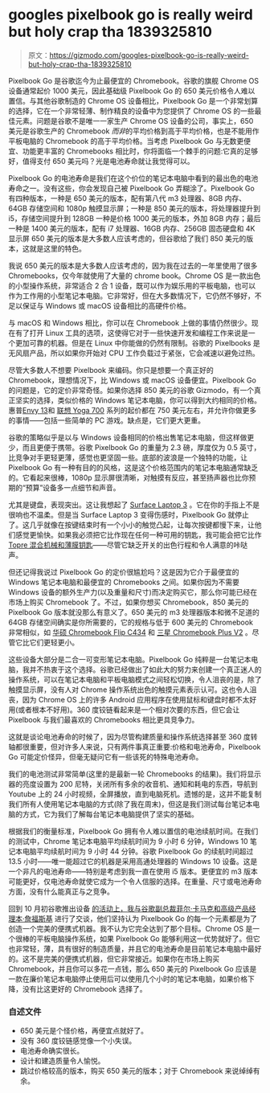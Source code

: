 # googles pixelbook go is really weird but holy crap tha 1839325810

> 原文：<https://gizmodo.com/googles-pixelbook-go-is-really-weird-but-holy-crap-tha-1839325810>

Pixelbook Go 是谷歌迄今为止最便宜的 Chromebook。谷歌的旗舰 Chrome OS 设备通常起价 1000 美元，因此基础级 Pixelbook Go 的 650 美元价格令人难以置信。与其他谷歌制造的 Chrome OS 设备相比，Pixelbook Go 是一个非常划算的选择，它在一个非常轻薄、制作精良的设备中为您提供了 Chrome OS 的一些最佳元素。问题是谷歌不是唯一一家生产 Chrome OS 设备的公司，事实上，650 美元是谷歌生产的 Chromebook *而非*的平均价格到高于平均价格，也是不能用作平板电脑的 Chromebook 的高于平均价格。当考虑 Pixelbook Go 与无数更便宜、功能更丰富的 Chromebooks 相比时，你将面临一个棘手的问题:它真的足够好，值得支付 650 美元吗？光是电池寿命就让我觉得可以。

Pixelbook Go 的电池寿命是我们在这个价位的笔记本电脑中看到的最出色的电池寿命之一。没有这些，你会发现自己被 Pixelbook Go 弄糊涂了。Pixelbook Go 有四种版本，一种是 650 美元的版本，配有第八代 m3 处理器、8GB 内存、64GB 存储空间和 1080p 触摸显示屏；一种是 850 美元的版本，将处理器提升到 i5，存储空间提升到 128GB 一种是价格 1000 美元的版本，外加 8GB 内存；最后一种是 1400 美元的版本，配有 i7 处理器、16GB 内存、256GB 固态硬盘和 4K 显示屏 650 美元的版本是大多数人应该考虑的，但谷歌给了我们 850 美元的版本，这就是这里的特色。



我说 650 美元的版本是大多数人应该考虑的，因为我在过去的一年里使用了很多 Chromebooks，仅今年就使用了大量的 chrome book。Chrome OS 是一款出色的小型操作系统，非常适合 2 合 1 设备，既可以作为娱乐用的平板电脑，也可以作为工作用的小型笔记本电脑。它非常好，但在大多数情况下，它仍然不够好，不足以保证与 Windows 或 macOS 设备相比的高硬件价格。

与 macOS 和 Windows 相比，你可以在 Chromebook 上做的事情仍然很少。现在有了打开 Linux 工具的选项，这使得它对于一些快速开发和编程工作来说是一个更加可靠的机器。但是在 Linux 中你能做的仍然有限制。谷歌的 Pixelbooks 是无风扇产品，所以如果你开始对 CPU 工作负载过于紧张，它会减速以避免过热。

尽管大多数人不想要 Pixelbook 来编码。你只是想要一个真正好的 Chromebook，理想情况下，比 Windows 或 macOS 设备便宜。Pixelbook Go 的问题是，它的定价非常奇怪。如果你选择 850 美元的谷歌 Gizmodo，有一个真正坚实的选择，类似价格的 Windows 笔记本电脑，你可以得到大约相同的价格。惠普[Envy 13](https://gizmodo.com/its-been-a-while-since-an-hp-laptop-felt-this-competiti-1836558662)和 [联想 Yoga 700](https://www.lenovo.com/us/en/laptops/yoga/700-series/c/yoga-700?cid=us:cse:qza7ob&source=connexity&channel=cse&adcampaign=CSE_Connexity#compareSection) 系列的起价都在 750 美元左右，并允许你做更多的事情——包括一些简单的 PC 游戏。缺点是，它们更大更重。



谷歌的策略似乎是以与 Windows 设备相同的价格出售笔记本电脑，但这样做更少，而且更便于携带。谷歌 Pixelbook Go 的重量为 2.3 磅，厚度仅为 0.5 英寸，比竞争对手更轻更薄，感觉也更坚固一些。底部的波浪是一个独特的功能，让 Pixelbook Go 有一种有目的的风格，这是这个价格范围内的笔记本电脑通常缺乏的。它看起来很棒，1080p 显示屏很清晰，对触摸有反应，甚至扬声器也比你预期的“预算”设备多一点细节和声音。

尤其是键盘，表现突出。这让我想起了 [Surface Laptop 3](https://gizmodo.com/microsoft-and-amds-surface-laptop-3-is-something-specia-1839208251) 。它在你的手指上不是很响也不温柔。但是当 Surface Laptop 3 变得伤感时，Pixelbook Go 就停止了。这几乎就像在按键结束时有一个小小的触觉凸起，让每次按键都慢下来，让他们感觉更愉快。如果我必须把它比作现在任何一种可用的钥匙，我可能会把它比作 [Topre 混合机械和薄膜钥匙](https://gizmodo.com/has-the-code-been-cracked-on-key-switches-1836273727)——尽管它缺乏开关的出色行程和令人满意的咔哒声。



但还记得我说过 Pixelbook Go 的定价很尴尬吗？这是因为它介于最便宜的 Windows 笔记本电脑和最便宜的 Chromebooks 之间。如果你因为不需要 Windows 设备的额外生产力(以及重量和尺寸)而决定购买它，那么你可能已经在市场上购买 Chromebook 了。不过，如果你想买 Chromebook，850 美元的 Pixelbook Go 版本就没那么有意义了。650 美元的 m3 处理器版本和微不足道的 64GB 存储空间确实是你所需要的，它的规格与低于 600 美元的 Chromebook 非常相似，如 [华硕 Chromebook Flip C434](https://store.asus.com/us/item/201903AM260000001) 和 [三星 Chromebook Plus V2](https://go.skimresources.com/?id=33330X911642&isjs=1&jv=13.23.6-stackpath&sref=https%3A%2F%2Fgizmodo.com%2Fthis-is-the-best-chromebook-to-buy-1836710808&url=https%3A%2F%2Fwww.samsung.com%2Fus%2Fcomputing%2Fchromebooks%2F12-14%2Fsamsung-chromebook-plus-xe520qab-k02us%2F&xguid=e166878ebb1e79c22ae46be9591f3f92&xs=1&xtz=240&xuuid=6f8bd2a22623caeff602c6ca61651b16&abp=1&xcust=gizmodo.com%3A1836710808) 。尽管它比它们更轻更小。

这些设备大部分是二合一可变形笔记本电脑。Pixelbook Go 纯粹是一台笔记本电脑，我并不热衷于这个选择。谷歌已经做出了如此大的努力来创建一个真正迷人的操作系统，可以在笔记本电脑和平板电脑模式之间轻松切换，令人沮丧的是，除了触摸显示屏，没有人对 Chrome 操作系统出色的触摸元素表示认可。这也令人沮丧，因为 Chrome OS 上的许多 Android 应用程序在使用鼠标和键盘时都不太好用(或者根本不好用)。360 度铰链看起来是一个相对次要的东西，但它会让 Pixelbook 与我们最喜欢的 Chromebooks 相比更具竞争力。

这就是谈论电池寿命的时候了，因为尽管构建质量和操作系统选择甚至 360 度转轴都很重要，但对许多人来说，只有两件事真正重要:价格和电池寿命，Pixelbook Go 可能定价怪异，但毫无疑问它有一些该死的特殊电池寿命。



我们的电池测试非常简单(这里的是最新一轮 Chromebooks 的结果)。我们将显示器的亮度设置为 200 尼特，关闭所有多余的收音机、通知和耗电的东西，导航到 Youtube 上的 24 小时视频，全屏播放，直到电脑死机。遗憾的是，这并不能复制我们所有人使用笔记本电脑的方式(除了我在周末)，但这是我们测试每台笔记本电脑的方式，它为我们了解每台笔记本电脑提供了坚实的基础。

根据我们的衡量标准，Pixelbook Go 拥有令人难以置信的电池续航时间。在我们的测试中，Chrome 笔记本电脑平均续航时间为 9 小时 6 分钟，Windows 10 笔记本电脑平均续航时间为 9 小时 44 分钟。谷歌 Pixelbook Go 的续航时间超过 13.5 小时——唯一能超过它的机器是采用高通处理器的 Windows 10 设备。这是一个非凡的电池寿命——特别是考虑到我一直在使用 i5 版本。更便宜的 m3 版本可能更好，仅电池寿命就使它成为一个令人信服的选择。在重量、尺寸或电池寿命方面，没有什么能真正与之竞争。

回到 10 月初谷歌推出设备 [的活动上，我与谷歌副总裁菲尔·卡马克和高级产品经理本·詹福斯基](https://gizmodo.com/the-pixelbook-go-walks-the-fine-line-between-high-desig-1839063593) 进行了交谈，他们坚持认为 Pixelbook Go 的每一个元素都是为了创造一个完美的便携式机器。我不认为它完全达到了那个目标。Chrome OS 是一个很棒的平板电脑操作系统，如果 Pixelbook Go 能够利用这一优势就好了。但它也非常轻，薄，具有很好的制造质量，并且它的电池寿命是目前笔记本电脑中最好的。这不是完美的便携式机器，但它非常接近。如果你在市场上购买 Chromebook，并且你可以多花一点钱，那么 650 美元的 Pixelbook Go 应该是一款在廉价笔记本电脑停止使用后可以使用几个小时的笔记本电脑，如果价格下降，没有比这更好的 Chromebook 选择了。

### 自述文件

*   650 美元是个怪价格，再便宜点就好了。
*   没有 360 度铰链感觉像一个小失误。
*   电池寿命确实很长。
*   设计和建造质量令人愉悦。
*   跳过价格较高的版本，购买 650 美元的版本；对于 Chromebook 来说绰绰有余。